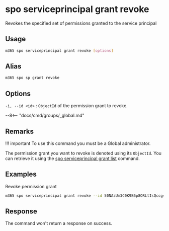 # spo serviceprincipal grant revoke

Revokes the specified set of permissions granted to the service principal

## Usage

```sh
m365 spo serviceprincipal grant revoke [options]
```

## Alias

```sh
m365 spo sp grant revoke
```

## Options

`-i, --id <id>`
: `ObjectId` of the permission grant to revoke.

--8<-- "docs/cmd/groups/_global.md"

## Remarks

!!! important
    To use this command you must be a Global administrator.

The permission grant you want to revoke is denoted using its `ObjectId`. You can retrieve it using the [spo serviceprincipal grant list](./serviceprincipal-grant-list.md) command.

## Examples

Revoke permission grant

```sh
m365 spo serviceprincipal grant revoke --id 50NAzUm3C0K9B6p8ORLtIsQccg4rMERGvFGRtBsk2fA
```

## Response

The command won't return a response on success.
